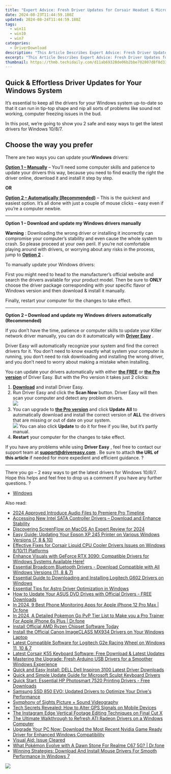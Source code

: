```yaml
---
title: "Expert Advice: Fresh Driver Updates for Corsair Headset & Microphone Combo on Windows Systems"
date: 2024-08-23T11:44:59.180Z
updated: 2024-08-24T11:44:59.180Z
tags:
  - win11
  - win10
  - win7
categories:
  - DriverDownload
description: "This Article Describes Expert Advice: Fresh Driver Updates for Corsair Headset & Microphone Combo on Windows Systems"
excerpt: "This Article Describes Expert Advice: Fresh Driver Updates for Corsair Headset & Microphone Combo on Windows Systems"
thumbnail: https://thmb.techidaily.com/d11ab69328de06b2bbe702807d8f8d332f02dd668667f50f1987a428d6465f16.jpg
---
```


## Quick & Effortless Driver Updates for Your Windows System

It’s essential to keep all the drivers for your Windows system up-to-date so that it can run in tip-top shape and nip all sorts of problems like sound not working, computer freezing issues in the bud.

 In this post, we’re going to show you 2 safe and easy ways to get the latest drivers for Windows 10/8/7.

## Choose the way you prefer

 There are two ways you can update your**Windows** drivers:

[**Option 1 – Manually**](https://tools.techidaily.com/drivereasy/download/) – You’ll need some computer skills and patience to update your drivers this way, because you need to find exactly the right the driver online, download it and install it step by step.

**OR**

[**Option 2 – Automatically (Recommended)**](https://tools.techidaily.com/drivereasy/download/) – This is the quickest and easiest option. It’s all done with just a couple of mouse clicks – easy even if you’re a computer newbie.

---

 **Option 1 – Download and update my Windows drivers manually**

**Warning** : Downloading the wrong driver or installing it incorrectly can compromise your computer’s stability and even cause the whole system to crash. So please proceed at your own peril. If you’re not comfortable playing around with drivers, or worrying about any risks in the process, jump to **[Option 2](https://tools.techidaily.com/drivereasy/download/)**  .

To manually update your Windows drivers:

 First you might need to head to the manufacturer’s official website and search the drivers available for your product model. Then  be sure to **ONLY** choose the driver package corresponding with your specific flavor of Windows version and then download & install it manually.

Finally, restart your computer for the changes to take effect.

---

 **Option 2 – Download and update my Windows drivers automatically (Recommended)**

 If you don’t have the time, patience or computer skills to update your Killer network  driver manually, you can do it automatically with **[Driver Easy](https://tools.techidaily.com/drivereasy/download/)**  .

 Driver Easy will automatically recognize your system and find the correct drivers for it. You don’t need to know exactly what system your computer is running, you don’t need to risk downloading and installing the wrong driver, and you don’t need to worry about making a mistake when installing.

 You can update your drivers automatically with either **[the FREE](https://tools.techidaily.com/drivereasy/download/)**  or **[the Pro version](https://tools.techidaily.com/drivereasy/download/)**  of Driver Easy. But with the Pro version it takes just 2 clicks:

1. **[Download](https://tools.techidaily.com/drivereasy/download/)**  and install Driver Easy.
2. Run Driver Easy and click the **Scan Now** button. Driver Easy will then scan your computer and detect any problem drivers.  
![](https://images.drivereasy.com/wp-content/uploads/2018/07/img_5b5aefd675a7c.jpg)
3. You can upgrade to [**the Pro version**](https://tools.techidaily.com/drivereasy/download/)  and click **Update All** to automatically download and install the correct version of **ALL**  the drivers that are missing or out of date on your system.  
![](https://images.drivereasy.com/wp-content/uploads/2018/10/img_5bb5e6c1021eb.jpg) You can also click **Update** to do it for free if you like, but it’s partly manual.
4. **Restart**   your computer for the changes to take effect.

 If you have any problems while using **Driver Easy** , feel free to contact our support team at **<support@drivereasy.com>** . Be sure to attach **the URL of this article** if needed for more expedient and efficient guidance. ?

---

 There you go – 2 easy ways to get the latest drivers for Windows 10/8/7\. Hope this helps and feel free to drop us a comment if you have any further questions. ?

* [Windows](https://tools.techidaily.com/drivereasy/download/)

<ins class="adsbygoogle"
     style="display:block"
     data-ad-format="autorelaxed"
     data-ad-client="ca-pub-7571918770474297"
     data-ad-slot="1223367746"></ins>



<ins class="adsbygoogle"
     style="display:block"
     data-ad-client="ca-pub-7571918770474297"
     data-ad-slot="8358498916"
     data-ad-format="auto"
     data-full-width-responsive="true"></ins>

<span class="atpl-alsoreadstyle">Also read:</span>
<div><ul>
<li><a href="https://extra-support.techidaily.com/2024-approved-introduce-audio-files-to-premiere-pro-timeline/"><u>2024 Approved  Introduce Audio Files to Premiere Pro Timeline</u></a></li>
<li><a href="https://win-amazing.techidaily.com/accessing-new-intel-sata-controller-drivers-download-and-enhance-stability/"><u>Accessing New Intel SATA Controller Drivers – Download and Enhance Stability</u></a></li>
<li><a href="https://desktop-recording.techidaily.com/discovering-screenflow-on-macos-an-expert-review-for-2024/"><u>Discovering ScreenFlow on MacOS  An Expert Review for 2024</u></a></li>
<li><a href="https://win-amazing.techidaily.com/easy-guide-updating-your-epson-xp-245-printer-on-various-windows-versions-7-8-and-10/"><u>Easy Guide: Updating Your Epson XP 245 Printer on Various Windows Versions (7, 8 & 10)</u></a></li>
<li><a href="https://win-amazing.techidaily.com/effective-fixes-for-corsair-liquid-cpu-cooler-drivers-issues-on-windows-81011-platforms/"><u>Effective Fixes for Corsair Liquid CPU Cooler Drivers Issues on Windows 8/10/11 Platforms</u></a></li>
<li><a href="https://win-amazing.techidaily.com/enhance-visuals-with-geforce-rtx-3090-compatible-drivers-for-windows-systems-available-here/"><u>Enhance Visuals with GeForce RTX 3090: Compatible Drivers for Windows Systems Available Here!</u></a></li>
<li><a href="https://win-amazing.techidaily.com/essential-broadcom-bluetooth-drivers-download-compatible-with-all-windows-versions-11-8-and-7/"><u>Essential Broadcom Bluetooth Drivers - Download Compatible with All Windows Versions (11, 8 & 7)</u></a></li>
<li><a href="https://win-amazing.techidaily.com/essential-guide-to-downloading-and-installing-logitech-g602-drivers-on-windows/"><u>Essential Guide to Downloading and Installing Logitech G602 Drivers on Windows</u></a></li>
<li><a href="https://driver-install.techidaily.com/essential-tips-for-astro-driver-optimization-in-windows/"><u>Essential Tips for Astro Driver Optimization in Windows</u></a></li>
<li><a href="https://win-amazing.techidaily.com/how-to-update-your-asus-dvd-drives-with-official-drivers-free-downloads/"><u>How to Update Your ASUS DVD Drives with Official Drivers - FREE Downloads</u></a></li>
<li><a href="https://ios-location-track.techidaily.com/in-2024-9-best-phone-monitoring-apps-for-apple-iphone-12-pro-max-drfone-by-drfone-virtual-ios/"><u>In 2024, 9 Best Phone Monitoring Apps for Apple iPhone 12 Pro Max | Dr.fone</u></a></li>
<li><a href="https://ios-pokemon-go.techidaily.com/in-2024-a-detailed-pokemon-go-pvp-tier-list-to-make-you-a-pro-trainer-for-apple-iphone-6s-plus-drfone-by-drfone-virtual-ios/"><u>In 2024, A Detailed Pokemon Go PvP Tier List to Make you a Pro Trainer For Apple iPhone 6s Plus | Dr.fone</u></a></li>
<li><a href="https://win-amazing.techidaily.com/install-official-amd-ryzen-chipset-software-today/"><u>Install Official AMD Ryzen Chipset Software Today</u></a></li>
<li><a href="https://win-amazing.techidaily.com/install-the-official-canon-imageclass-mx934-drivers-on-your-windows-laptop/"><u>Install the Official Canon ImageCLASS MX934 Drivers on Your Windows Laptop</u></a></li>
<li><a href="https://win-amazing.techidaily.com/latest-compatible-software-for-logitech-g2e-racing-wheel-on-windows-11-10-and-7/"><u>Latest Compatible Software for Logitech G2e Racing Wheel on Windows 11, 10 & 7</u></a></li>
<li><a href="https://win-amazing.techidaily.com/latest-corsair-k55-keyboard-software-free-download-and-latest-updates/"><u>Latest Corsair K55 Keyboard Software: Free Download & Latest Updates</u></a></li>
<li><a href="https://win-amazing.techidaily.com/mastering-the-upgrade-fresh-arduino-usb-drivers-for-a-smoother-windows-experience/"><u>Mastering the Upgrade: Fresh Arduino USB Drivers for a Smoother Windows Experience</u></a></li>
<li><a href="https://win-amazing.techidaily.com/quick-and-easy-install-dell-dell-inspiron-3100-latest-driver-downloads/"><u>Quick and Easy Install: DELL Dell Inspiron 3100 Latest Driver Downloads</u></a></li>
<li><a href="https://win-amazing.techidaily.com/quick-and-simple-update-guide-for-microsoft-sculpt-keyboard-drivers/"><u>Quick and Simple Update Guide for Microsoft Sculpt Keyboard Drivers</u></a></li>
<li><a href="https://win-amazing.techidaily.com/quick-start-essential-hp-photosmart-7520-printing-drivers-free-downloads/"><u>Quick Start: Essential HP Photosmart 7520 Printing Drivers - Free Downloads</u></a></li>
<li><a href="https://win-amazing.techidaily.com/samsung-ssd-850-evo-updated-drivers-to-optimize-your-drives-performance/"><u>Samsung SSD 850 EVO: Updated Drivers to Optimize Your Drive's Performance</u></a></li>
<li><a href="https://extra-hints.techidaily.com/symphony-of-sights-picture-plus-sound-videography/"><u>Symphony of Sights  Picture + Sound Videography</u></a></li>
<li><a href="https://technical-tips.techidaily.com/tech-secrets-revealed-how-to-alter-gps-signals-on-mobile-devices/"><u>Tech Secrets Revealed: How to Alter GPS Signals on Mobile Devices</u></a></li>
<li><a href="https://instagram-videos.techidaily.com/the-instagram-edge-vertical-footage-editing-techniques-on-final-cut-x/"><u>The Instagram Edge  Vertical Footage Editing Techniques on Final Cut X</u></a></li>
<li><a href="https://win-amazing.techidaily.com/the-ultimate-walkthrough-to-refresh-ati-radeon-drivers-on-a-windows-computer/"><u>The Ultimate Walkthrough to Refresh ATI Radeon Drivers on a Windows Computer</u></a></li>
<li><a href="https://win-amazing.techidaily.com/upgrade-your-pc-now-download-the-most-recent-nvidia-game-ready-driver-for-enhanced-windows-compatibility/"><u>Upgrade Your PC Now: Download the Most Recent Nvidia Game Ready Driver for Enhanced Windows Compatibility</u></a></li>
<li><a href="https://network-issues.techidaily.com/visual-aid-issue-cleared/"><u>Visual Aid: Issue Cleared</u></a></li>
<li><a href="https://pokemon-go-android.techidaily.com/what-pokemon-evolve-with-a-dawn-stone-for-realme-c67-5g-drfone-by-drfone-virtual-android/"><u>What Pokémon Evolve with A Dawn Stone For Realme C67 5G? | Dr.fone</u></a></li>
<li><a href="https://win-amazing.techidaily.com/winning-strategies-download-and-install-mouse-drivers-for-smooth-performance-in-windows-7/"><u>Winning Strategies: Download And Install Mouse Drivers For Smooth Performance In Windows 7</u></a></li>
</ul></div>

<!-- affiliate ads begin -->
<a href="https://shop.mondly.com/affiliate.php?ACCOUNT=ATISTUDI&AFFILIATE=108875&PATH=https%3A%2F%2Fwww.mondly.com%3FAFFILIATE%3D108875%26RESOURCE%3D%2BBusiness%2B970x90%2B"><img src="https://secure.avangate.com/images/merchant/69c418c33ec2e1a4267fa9bb77fa1428/business-970x90.gif" border="0"></a>
<!-- affiliate ads end -->